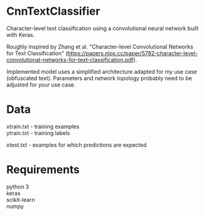 # CnnTextClassifier
Character-level text classification using a convolutional neural network built with Keras.
 
Roughly inspired by Zhang et al. "Character-level Convolutional Networks for Text Classification" (https://papers.nips.cc/paper/5782-character-level-convolutional-networks-for-text-classification.pdf). 

Implemented model uses a simplified architecture adapted for my use case (obfuscated text). Parameters and network topology probably need to be adjusted for your use case.

# Data
xtrain.txt - training examples  
ytrain.txt - training labels

xtest.txt - examples for which predictions are expected

# Requirements
python 3  
keras  
scikit-learn  
numpy  
